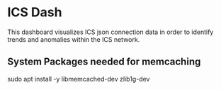 # ICS Dash

This dashboard visualizes ICS json connection data in order to identify trends and anomalies within the ICS network. 

## System Packages needed for memcaching

sudo apt install -y libmemcached-dev zlib1g-dev
